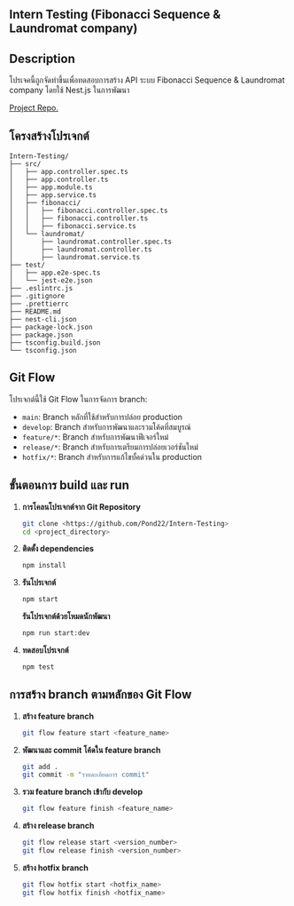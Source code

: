 ## Intern Testing (Fibonacci Sequence & Laundromat company)

## Description
โปรเจคนี้ถูกจัดทำขึ้นเพื่อทดสอบการสร้าง API ระบบ Fibonacci Sequence & Laundromat company โดยใช้ Nest.js ในการพัฒนา

[Project Repo.](https://github.com/Pond22/Intern-Testing)

## โครงสร้างโปรเจกต์

```plaintext
Intern-Testing/
├── src/
│   ├── app.controller.spec.ts
│   ├── app.controller.ts
│   ├── app.module.ts
│   ├── app.service.ts
│   ├── fibonacci/
│   │   ├── fibonacci.controller.spec.ts
│   │   ├── fibonacci.controller.ts
│   │   ├── fibonacci.service.ts
│   └── laundromat/
│       ├── laundromat.controller.spec.ts
│       ├── laundromat.controller.ts
│       ├── laundromat.service.ts
├── test/
│   ├── app.e2e-spec.ts
│   └── jest-e2e.json
├── .eslintrc.js
├── .gitignore
├── .prettierrc
├── README.md
├── nest-cli.json
├── package-lock.json
├── package.json
├── tsconfig.build.json
└── tsconfig.json
```

## Git Flow

โปรเจกต์นี้ใช้ Git Flow ในการจัดการ branch:
- `main`: Branch หลักที่ใช้สำหรับการปล่อย production
- `develop`: Branch สำหรับการพัฒนาและรวมโค้ดที่สมบูรณ์
- `feature/*`: Branch สำหรับการพัฒนาฟีเจอร์ใหม่
- `release/*`: Branch สำหรับการเตรียมการปล่อยเวอร์ชันใหม่
- `hotfix/*`: Branch สำหรับการแก้ไขบั้คด่วนใน production


## ขั้นตอนการ build และ run

1. **การโคลนโปรเจกต์จาก Git Repository**
    ```bash
    git clone <https://github.com/Pond22/Intern-Testing>
    cd <project_directory>
    ```

2. **ติดตั้ง dependencies** 
    ```bash
    npm install
    ```

3. **รันโปรเจกต์** 
    ```bash
    npm start
    ```
      **รันโปรเจกต์ด้วยโหมดนักพัฒนา**
    ```bash
    npm run start:dev
    ```
4. **ทดสอบโปรเจกต์**
    ```bash
    npm test
    ```
    
## การสร้าง branch ตามหลักของ Git Flow

1. **สร้าง feature branch**
    ```bash
    git flow feature start <feature_name>
    ```
2. **พัฒนาและ commit โค้ดใน feature branch**
    ```bash
    git add .
    git commit -m "รายละเอียดการ commit"
    ```
3. **รวม feature branch เข้ากับ develop**
    ```bash
    git flow feature finish <feature_name>
    ```
4. **สร้าง release branch**
    ```bash
    git flow release start <version_number>
    git flow release finish <version_number>
    ```
5. **สร้าง hotfix branch**
    ```bash
    git flow hotfix start <hotfix_name>
    git flow hotfix finish <hotfix_name>
    ```
